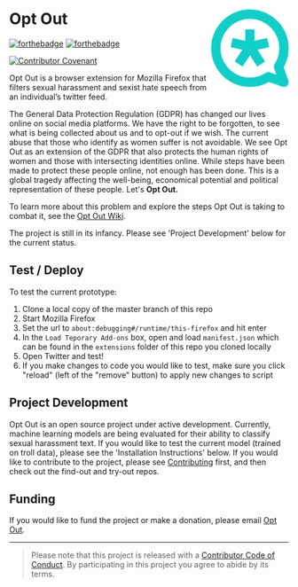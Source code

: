 
# Opt Out <img src='opt_out_logo.png' align="right" height="140" />

[![forthebadge](https://forthebadge.com/images/badges/made-with-python.svg)](https://forthebadge.com) [![forthebadge](https://forthebadge.com/images/badges/made-with-javascript.svg)](https://forthebadge.com)  

[![Contributor Covenant](https://img.shields.io/badge/Contributor%20Covenant-v1.4%20adopted-ff69b4.svg)](CODE_OF_CONDUCT.md)

Opt Out is a browser extension for Mozilla Firefox that filters sexual harassment and sexist hate speech from an individual’s twitter feed. 

The General Data Protection Regulation (GDPR) has changed our lives online on social media platforms. We have the right to be forgotten, to see what is being collected about us and to opt-out if we wish. The current abuse that those who identify as women suffer is not avoidable. We see Opt Out as an extension of the GDPR that also protects the human rights of women and those with intersecting identities online. While steps have been made to protect these people online, not enough has been done. This is a global tragedy affecting the well-being, economical potential and political representation of these people. Let's __Opt Out.__

To learn more about this problem and explore the steps Opt Out is taking to combat it, see the [Opt Out Wiki](https://github.com/malteserteresa/opt-out/wiki/The-Problem).

The project is still in its infancy. Please see 'Project Development' below for the current status.

## Test / Deploy

To test the current prototype:
1. Clone a local copy of the master branch of this repo
2. Start Mozilla Firefox
3. Set the url to `about:debugging#/runtime/this-firefox` and hit enter
4. In the `Load Teporary Add-ons` box, open and load `manifest.json` which can be found in the `extensions` folder of this repo you cloned locally
5. Open Twitter and test!
6. If you make changes to code you would like to test, make sure you click "reload" (left of the "remove" button) to apply new changes to script 

## Project Development

Opt Out is an open source project under active development. Currently, machine learning models are being evaluated for their ability to classify sexual harassment text. If you would like to test the current model (trained on troll data), please see the 'Installation Instructions' below. If you would like to contribute to the project, please see [Contributing](https://github.com/malteserteresa/opt-out/blob/master/contributing.md) first, and then check out the find-out and try-out repos.

## Funding
If you would like to fund the project or make a donation, please email [Opt Out](mailto:opt-out-tool@gmail.com).

***

> Please note that this project is released with a [Contributor Code of Conduct](https://github.com/malteserteresa/opt-out/blob/master/CODE_OF_CONDUCT.md). By participating in this project you agree to abide by its terms.


